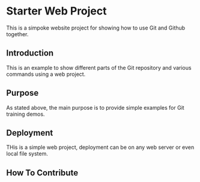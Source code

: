 # Starter Web Project

This is a simpoke website project for
showing how to use Git and Github together.

## Introduction

This is an example to show different parts
of the Git repository and various commands 
using a web project.

## Purpose

As stated above, the main purpose is to 
provide simple examples for Git training
demos.

## Deployment

THis is a simple web project, deployment
can be on any web server or even local
file system.

## How To Contribute